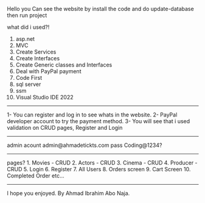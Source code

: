 Hello
you Can see the website by install the code and do update-database then run project

what did i used?!
1. asp.net
2. MVC
3. Create Services
4. Create Interfaces
5. Create Generic classes and Interfaces
6. Deal with PayPal payment
7. Code First
8. sql server
9. ssm 
10. Visual Studio IDE 2022
--------
1- You can register and log in to see whats in the website.
2- PayPal developer account to try the payment method.
3- You will see that i used validation on CRUD pages, Register and Login
<hr/>
admin acount
admin@ahmadetickts.com
pass
Coding@1234?
<hr/>
pages?
1. Movies - CRUD
2. Actors - CRUD
3. Cinema - CRUD
4. Producer - CRUD
5. Login
6. Register
7. All Users
8. Orders screen
9. Cart Screen
10. Completed Order
etc...
<hr/>
I hope you enjoyed.
By Ahmad Ibrahim Abo Naja.
